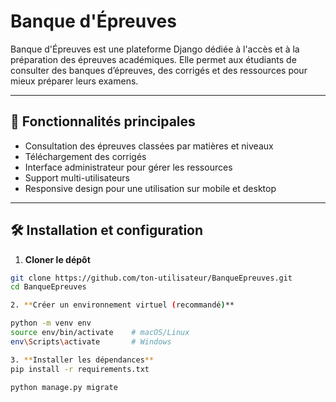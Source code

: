 # Banque d'Épreuves

Banque d'Épreuves est une plateforme Django dédiée à l'accès et à la préparation des épreuves académiques. Elle permet aux étudiants de consulter des banques d’épreuves, des corrigés et des ressources pour mieux préparer leurs examens.

---

## 🚀 Fonctionnalités principales

- Consultation des épreuves classées par matières et niveaux  
- Téléchargement des corrigés  
- Interface administrateur pour gérer les ressources  
- Support multi-utilisateurs  
- Responsive design pour une utilisation sur mobile et desktop

---

## 🛠️ Installation et configuration

1. **Cloner le dépôt**

```bash
git clone https://github.com/ton-utilisateur/BanqueEpreuves.git
cd BanqueEpreuves

2. **Créer un environnement virtuel (recommandé)**

python -m venv env
source env/bin/activate    # macOS/Linux
env\Scripts\activate       # Windows

3. **Installer les dépendances**
pip install -r requirements.txt

python manage.py migrate

